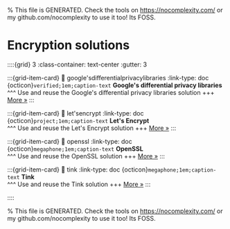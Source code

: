
% This file is GENERATED. Check the tools on https://nocomplexity.com/ or my github.com/nocomplexity to use it too! Its FOSS. 

# Encryption solutions 
::::{grid} 3
:class-container: text-center
:gutter: 3 

:::{grid-item-card}
:link: google'sdifferentialprivacylibraries
:link-type: doc
{octicon}`verified;1em;caption-text` **Google's differential privacy libraries**        
^^^
Use and reuse the Google's differential privacy libraries solution
+++
[More »](google'sdifferentialprivacylibraries)
:::

:::{grid-item-card}
:link: let'sencrypt
:link-type: doc
{octicon}`project;1em;caption-text` **Let's Encrypt**        
^^^
Use and reuse the Let's Encrypt solution
+++
[More »](let'sencrypt)
:::

:::{grid-item-card}
:link: openssl
:link-type: doc
{octicon}`megaphone;1em;caption-text` **OpenSSL**        
^^^
Use and reuse the OpenSSL solution
+++
[More »](openssl)
:::

:::{grid-item-card}
:link: tink
:link-type: doc
{octicon}`megaphone;1em;caption-text` **Tink**        
^^^
Use and reuse the Tink solution
+++
[More »](tink)
:::

::::


% This file is GENERATED. Check the tools on https://nocomplexity.com/ or my github.com/nocomplexity to use it too! Its FOSS. 

